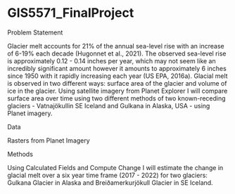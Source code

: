 # GIS5571_FinalProject

Problem Statement

Glacier melt accounts for 21% of the annual sea-level rise with an increase of 6-19% each decade (Hugonnet et al., 2021). The observed sea-level rise is approximately 0.12 - 0.14 inches per year, which may not seem like an incredibly significant amount however it amounts to approximately 6 inches since 1950 with it rapidly increasing each year (US EPA, 2016a). Glacial melt is observed in two different ways: surface area of the glacier and volume of ice in the glacier. Using satellite imagery from Planet Explorer I will compare surface area over time using two different methods of two known-receding glaciers - Vatnajökullin SE Iceland and Gulkana in Alaska, USA - using Planet imagery. 

Data

Rasters from Planet Imagery

Methods

Using Calculated Fields and Compute Change I will estimate the change in glacial melt over a six year time frame (2017 - 2022) for two glaciers: Gulkana Glacier in Alaska and Breiðamerkurjökull Glacier in SE Iceland.

